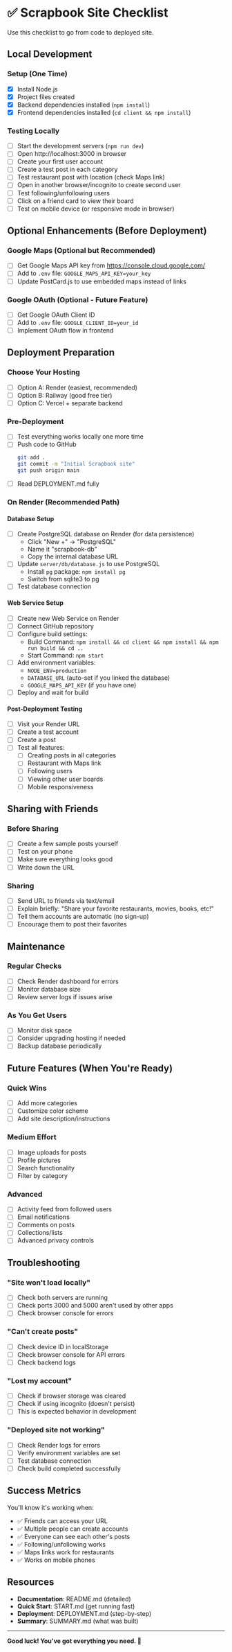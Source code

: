 # ✅ Scrapbook Site Checklist

Use this checklist to go from code to deployed site.

## Local Development

### Setup (One Time)
- [x] Install Node.js
- [x] Project files created
- [x] Backend dependencies installed (`npm install`)
- [x] Frontend dependencies installed (`cd client && npm install`)

### Testing Locally
- [ ] Start the development servers (`npm run dev`)
- [ ] Open http://localhost:3000 in browser
- [ ] Create your first user account
- [ ] Create a test post in each category
- [ ] Test restaurant post with location (check Maps link)
- [ ] Open in another browser/incognito to create second user
- [ ] Test following/unfollowing users
- [ ] Click on a friend card to view their board
- [ ] Test on mobile device (or responsive mode in browser)

## Optional Enhancements (Before Deployment)

### Google Maps (Optional but Recommended)
- [ ] Get Google Maps API key from https://console.cloud.google.com/
- [ ] Add to `.env` file: `GOOGLE_MAPS_API_KEY=your_key`
- [ ] Update PostCard.js to use embedded maps instead of links

### Google OAuth (Optional - Future Feature)
- [ ] Get Google OAuth Client ID
- [ ] Add to `.env` file: `GOOGLE_CLIENT_ID=your_id`
- [ ] Implement OAuth flow in frontend

## Deployment Preparation

### Choose Your Hosting
- [ ] Option A: Render (easiest, recommended)
- [ ] Option B: Railway (good free tier)
- [ ] Option C: Vercel + separate backend

### Pre-Deployment
- [ ] Test everything works locally one more time
- [ ] Push code to GitHub
  ```bash
  git add .
  git commit -m "Initial Scrapbook site"
  git push origin main
  ```
- [ ] Read DEPLOYMENT.md fully

### On Render (Recommended Path)

#### Database Setup
- [ ] Create PostgreSQL database on Render (for data persistence)
  - Click "New +" → "PostgreSQL"
  - Name it "scrapbook-db"
  - Copy the internal database URL
- [ ] Update `server/db/database.js` to use PostgreSQL
  - Install `pg` package: `npm install pg`
  - Switch from sqlite3 to pg
- [ ] Test database connection

#### Web Service Setup
- [ ] Create new Web Service on Render
- [ ] Connect GitHub repository
- [ ] Configure build settings:
  - Build Command: `npm install && cd client && npm install && npm run build && cd ..`
  - Start Command: `npm start`
- [ ] Add environment variables:
  - `NODE_ENV=production`
  - `DATABASE_URL` (auto-set if you linked the database)
  - `GOOGLE_MAPS_API_KEY` (if you have one)
- [ ] Deploy and wait for build

#### Post-Deployment Testing
- [ ] Visit your Render URL
- [ ] Create a test account
- [ ] Create a post
- [ ] Test all features:
  - [ ] Creating posts in all categories
  - [ ] Restaurant with Maps link
  - [ ] Following users
  - [ ] Viewing other user boards
  - [ ] Mobile responsiveness

## Sharing with Friends

### Before Sharing
- [ ] Create a few sample posts yourself
- [ ] Test on your phone
- [ ] Make sure everything looks good
- [ ] Write down the URL

### Sharing
- [ ] Send URL to friends via text/email
- [ ] Explain briefly: "Share your favorite restaurants, movies, books, etc!"
- [ ] Tell them accounts are automatic (no sign-up)
- [ ] Encourage them to post their favorites

## Maintenance

### Regular Checks
- [ ] Check Render dashboard for errors
- [ ] Monitor database size
- [ ] Review server logs if issues arise

### As You Get Users
- [ ] Monitor disk space
- [ ] Consider upgrading hosting if needed
- [ ] Backup database periodically

## Future Features (When You're Ready)

### Quick Wins
- [ ] Add more categories
- [ ] Customize color scheme
- [ ] Add site description/instructions

### Medium Effort
- [ ] Image uploads for posts
- [ ] Profile pictures
- [ ] Search functionality
- [ ] Filter by category

### Advanced
- [ ] Activity feed from followed users
- [ ] Email notifications
- [ ] Comments on posts
- [ ] Collections/lists
- [ ] Advanced privacy controls

## Troubleshooting

### "Site won't load locally"
- [ ] Check both servers are running
- [ ] Check ports 3000 and 5000 aren't used by other apps
- [ ] Check browser console for errors

### "Can't create posts"
- [ ] Check device ID in localStorage
- [ ] Check browser console for API errors
- [ ] Check backend logs

### "Lost my account"
- [ ] Check if browser storage was cleared
- [ ] Check if using incognito (doesn't persist)
- [ ] This is expected behavior in development

### "Deployed site not working"
- [ ] Check Render logs for errors
- [ ] Verify environment variables are set
- [ ] Test database connection
- [ ] Check build completed successfully

## Success Metrics

You'll know it's working when:
- ✅ Friends can access your URL
- ✅ Multiple people can create accounts
- ✅ Everyone can see each other's posts
- ✅ Following/unfollowing works
- ✅ Maps links work for restaurants
- ✅ Works on mobile phones

## Resources

- **Documentation**: README.md (detailed)
- **Quick Start**: START.md (get running fast)
- **Deployment**: DEPLOYMENT.md (step-by-step)
- **Summary**: SUMMARY.md (what was built)

---

**Good luck! You've got everything you need. 🚀**

